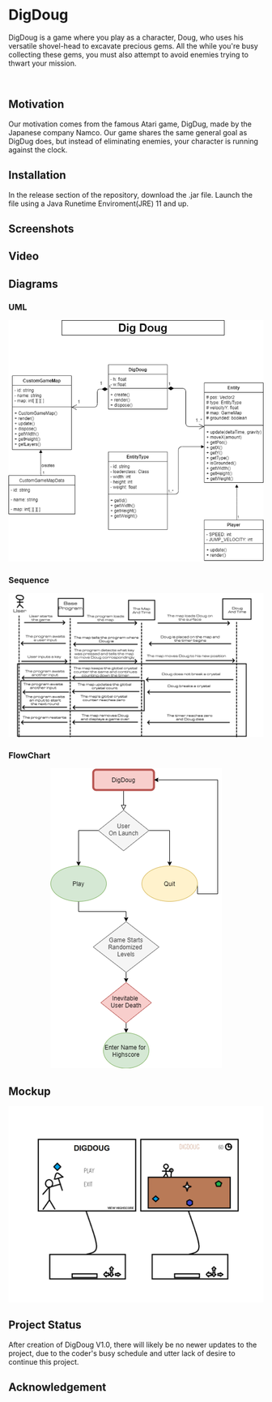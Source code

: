 # DigDoug
<p>DigDoug is a game where you play as a character, Doug, who uses his versatile shovel-head to excavate precious gems. All the while you're busy collecting these gems, you must also attempt to avoid enemies trying to thwart your mission.</p>

<br>

## Motivation
<p>Our motivation comes from the famous Atari game, DigDug, made by the Japanese company Namco. Our game shares the same general goal as DigDug does, but instead of eliminating enemies, your character is running against the clock.</p>

## Installation

<p>In the release section of the repository, download the .jar file. Launch the file using a Java Runetime Enviroment(JRE) 11 and up.  </p>

## Screenshots

## Video


## Diagrams

### UML
<p align="center">
<img src= "DigDougUML.png">
</p>

### Sequence

<p align="center">
<img src= "sequenceChart.png">
</p>

### FlowChart

<p align="center">
<img src="DigDougFlowChart.png">
</p>

## Mockup
<p align="center">
<img src="mockup.png">
</p>


## Project Status
<p> After creation of DigDoug V1.0, there will likely be no newer updates to the project, due to the coder's busy schedule and utter lack of desire to continue this project.</p>

## Acknowledgement
<p> </p>
